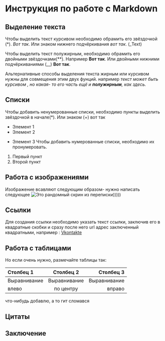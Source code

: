 # Инструкция по работе с Markdown 

## Выделение текста 
Чтобы выделить текст курсивом необходимо обрамить его звёздочкой (*). *Вот так*.
Или знаком нижнего подчёркивания _вот так_. (_Text)

Чтобы выделить текст полужирным, необходимо обрамить его двойными звёздочками(**). Например **Вот так**.  Или двойными нижними подчёркиваниями (__) __Вот так__.

Альтернативные способы выделения текста жирным или курсивом нужны для совмещения этим двух фунций. например  _текст может быть курсивом , но какая- то его часть ещё и **полужирным**, как здесь._
## Списки

Чтобы добавить ненумерованные списки, необходимо пункты выделить звёздочкой в начале(*). Или знаком (+) вот так 
* Элемент 1
* Элемент 2
+ Элемент 3
Чтобы добавить нумерованные списки, необходимо их пронумеровать.
1. Первый пункт
2. Второй пункт
##  Работа с изображениями
Изображение всавляют следующим образом- нужно написать следующее ![Это рандомный скрин из переписки)))))](123.png)
## Ссылки
Для создания ссылки необходимо указать текст ссылки, заключив его в квадратные скобки и сразу после него url адрес заключенный квадратными, например :
[Vkontakte](https://vk.com/)
## Работа с таблицами 

Но если очень нужно, размечайте таблицы так:

| Столбец 1    | Столбец 2    | Столбец 3    |
| :----------- | :----------: | -----------: |
| Выравнивание | Выравнивание | Выравнивание |
| влево        | по центру    | вправо       |

что-нибудь добавлю, а то гит сломався
## Цитаты 

## Заключение 

